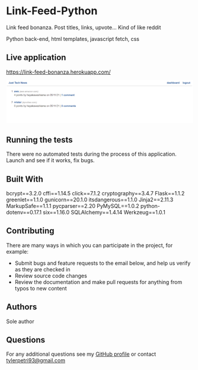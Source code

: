 # Link-Feed-Python

Link feed bonanza. Post titles, links, upvote... Kind of like reddit

Python back-end, html templates, javascript fetch, css

## Live application

https://link-feed-bonanza.herokuapp.com/

![Homepage](assets/exciting.PNG)

## Running the tests

There were no automated tests during the process of this application. Launch and see if it works, fix bugs.

## Built With

bcrypt==3.2.0
cffi==1.14.5
click==7.1.2
cryptography==3.4.7
Flask==1.1.2
greenlet==1.1.0
gunicorn==20.1.0
itsdangerous==1.1.0
Jinja2==2.11.3
MarkupSafe==1.1.1
pycparser==2.20
PyMySQL==1.0.2
python-dotenv==0.17.1
six==1.16.0
SQLAlchemy==1.4.14
Werkzeug==1.0.1

## Contributing

There are many ways in which you can participate in the project, for example: 
* Submit bugs and feature requests to the email below, and help us verify as they are checked in 
* Review source code changes
* Review the documentation and make pull requests for anything from typos to new content

## Authors

Sole author

## Questions

For any additional questions see my [GitHub profile](http://github.com/tylerpetri) or contact tylerpetri93@gmail.com

